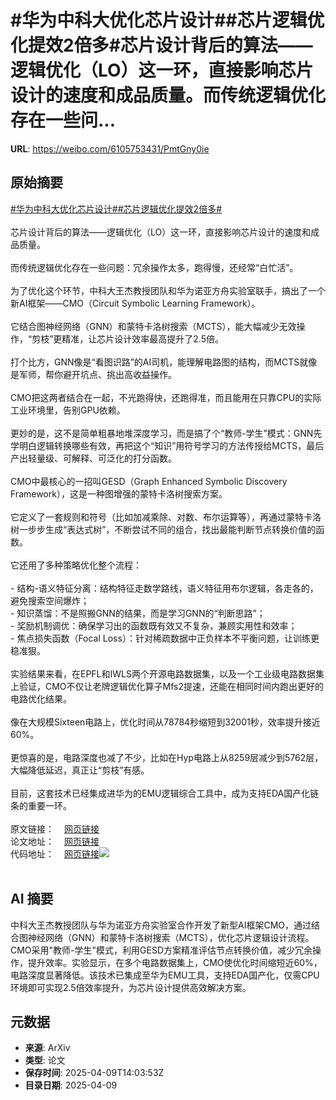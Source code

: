 # #华为中科大优化芯片设计##芯片逻辑优化提效2倍多#芯片设计背后的算法——逻辑优化（LO）这一环，直接影响芯片设计的速度和成品质量。而传统逻辑优化存在一些问...

**URL**: https://weibo.com/6105753431/PmtGny0ie

## 原始摘要

<a href="https://m.weibo.cn/search?containerid=231522type%3D1%26t%3D10%26q%3D%23%E5%8D%8E%E4%B8%BA%E4%B8%AD%E7%A7%91%E5%A4%A7%E4%BC%98%E5%8C%96%E8%8A%AF%E7%89%87%E8%AE%BE%E8%AE%A1%23&amp;extparam=%23%E5%8D%8E%E4%B8%BA%E4%B8%AD%E7%A7%91%E5%A4%A7%E4%BC%98%E5%8C%96%E8%8A%AF%E7%89%87%E8%AE%BE%E8%AE%A1%23" data-hide=""><span class="surl-text">#华为中科大优化芯片设计#</span></a><a href="https://m.weibo.cn/search?containerid=231522type%3D1%26t%3D10%26q%3D%23%E8%8A%AF%E7%89%87%E9%80%BB%E8%BE%91%E4%BC%98%E5%8C%96%E6%8F%90%E6%95%882%E5%80%8D%E5%A4%9A%23&amp;extparam=%23%E8%8A%AF%E7%89%87%E9%80%BB%E8%BE%91%E4%BC%98%E5%8C%96%E6%8F%90%E6%95%882%E5%80%8D%E5%A4%9A%23" data-hide=""><span class="surl-text">#芯片逻辑优化提效2倍多#</span></a><br><br>芯片设计背后的算法——逻辑优化（LO）这一环，直接影响芯片设计的速度和成品质量。<br><br>而传统逻辑优化存在一些问题：冗余操作太多，跑得慢，还经常“白忙活”。<br><br>为了优化这个环节，中科大王杰教授团队和华为诺亚方舟实验室联手，搞出了一个新AI框架——CMO（Circuit Symbolic Learning Framework）。<br><br>它结合图神经网络（GNN）和蒙特卡洛树搜索（MCTS），能大幅减少无效操作，“剪枝”更精准，让芯片设计效率最高提升了2.5倍。<br><br>打个比方，GNN像是“看图识路”的AI司机，能理解电路图的结构，而MCTS就像是军师，帮你避开坑点、挑出高收益操作。<br><br>CMO把这两者结合在一起，不光跑得快，还跑得准，而且能用在只靠CPU的实际工业环境里，告别GPU依赖。<br><br>更妙的是，这不是简单粗暴地堆深度学习，而是搞了个“教师-学生”模式：GNN先学明白逻辑转换哪些有效，再把这个“知识”用符号学习的方法传授给MCTS，最后产出轻量级、可解释、可泛化的打分函数。<br><br>CMO中最核心的一招叫GESD（Graph Enhanced Symbolic Discovery Framework），这是一种图增强的蒙特卡洛树搜索方案。<br><br>它定义了一套规则和符号（比如加减乘除、对数、布尔运算等），再通过蒙特卡洛树一步步生成“表达式树”，不断尝试不同的组合，找出最能判断节点转换价值的函数。<br><br>它还用了多种策略优化整个流程：<br><br>- 结构-语义特征分离：结构特征走数学路线，语义特征用布尔逻辑，各走各的，避免搜索空间爆炸；<br>- 知识蒸馏：不是照搬GNN的结果，而是学习GNN的“判断思路”；<br>- 奖励机制调优：确保学习出的函数既有效又不复杂，兼顾实用性和效率；<br>- 焦点损失函数（Focal Loss）：针对稀疏数据中正负样本不平衡问题，让训练更稳准狠。<br><br>实验结果来看，在EPFL和IWLS两个开源电路数据集，以及一个工业级电路数据集上验证，CMO不仅让老牌逻辑优化算子Mfs2提速，还能在相同时间内跑出更好的电路优化结果。<br><br>像在大规模Sixteen电路上，优化时间从78784秒缩短到32001秒，效率提升接近60%。<br><br>更惊喜的是，电路深度也减了不少，比如在Hyp电路上从8259层减少到5762层，大幅降低延迟，真正让“剪枝”有感。<br><br>目前，这套技术已经集成进华为的EMU逻辑综合工具中，成为支持EDA国产化链条的重要一环。<br><br>原文链接：<a href="https://weibo.cn/sinaurl?u=https%3A%2F%2Fmp.weixin.qq.com%2Fs%2Fwf8XgLrVpov4ll7Ha7ef-Q" data-hide=""><span class="url-icon"><img style="width: 1rem;height: 1rem" src="https://h5.sinaimg.cn/upload/2015/09/25/3/timeline_card_small_web_default.png" referrerpolicy="no-referrer"></span><span class="surl-text">网页链接</span></a><br>论文地址：<a href="https://weibo.cn/sinaurl?u=https%3A%2F%2Fopenreview.net%2Fforum%3Fid%3DEG9nDN3eGB" data-hide=""><span class="url-icon"><img style="width: 1rem;height: 1rem" src="https://h5.sinaimg.cn/upload/2015/09/25/3/timeline_card_small_web_default.png" referrerpolicy="no-referrer"></span><span class="surl-text">网页链接</span></a><br>代码地址：<a href="https://weibo.cn/sinaurl?u=https%3A%2F%2Fgitee.com%2Fyinqi-bai%2Fcmo" data-hide=""><span class="url-icon"><img style="width: 1rem;height: 1rem" src="https://h5.sinaimg.cn/upload/2015/09/25/3/timeline_card_small_web_default.png" referrerpolicy="no-referrer"></span><span class="surl-text">网页链接</span></a><img style="" src="https://tvax3.sinaimg.cn/large/006Fd7o3gy1i0aou7almuj31dm114dvq.jpg" referrerpolicy="no-referrer"><br><br>

## AI 摘要

中科大王杰教授团队与华为诺亚方舟实验室合作开发了新型AI框架CMO，通过结合图神经网络（GNN）和蒙特卡洛树搜索（MCTS），优化芯片逻辑设计流程。CMO采用"教师-学生"模式，利用GESD方案精准评估节点转换价值，减少冗余操作，提升效率。实验显示，在多个电路数据集上，CMO使优化时间缩短近60%，电路深度显著降低。该技术已集成至华为EMU工具，支持EDA国产化，仅需CPU环境即可实现2.5倍效率提升，为芯片设计提供高效解决方案。

## 元数据

- **来源**: ArXiv
- **类型**: 论文
- **保存时间**: 2025-04-09T14:03:53Z
- **目录日期**: 2025-04-09
